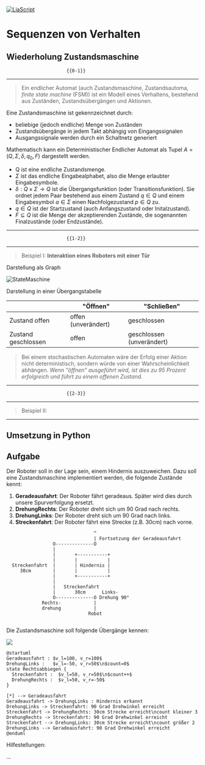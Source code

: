<!--

author:   Sebastian Zug & André Dietrich & Gero Licht
email:    sebastian.zug@informatik.tu-freiberg.de & andre.dietrich@informatik.tu-freiberg.de & gero.licht@informatik.tu-freiberg.de
version:  1.0.1
language: de
narrator: Deutsch Female

import: https://raw.githubusercontent.com/liascript-templates/plantUML/master/README.md

comment:  Implementierung einer Zustandsmaschine für den Roboter

-->

[![LiaScript](https://raw.githubusercontent.com/LiaScript/LiaScript/master/badges/course.svg)](https://liascript.github.io/course/?https://raw.githubusercontent.com/TUBAF-IfI-LiaScript/VL_Robotik/main/03_Control/03_Praktikum.md)

# Sequenzen von Verhalten



## Wiederholung Zustandsmaschine 

                          {{0-1}}
*******************************************************************************

> Ein endlicher Automat (auch Zustandsmaschine, Zustandsautoma, _finite state machine_ (FSM)) ist ein Modell eines Verhaltens, bestehend aus Zuständen, Zustandsübergängen und Aktionen. 

Eine Zustandsmaschine ist gekennzeichnet durch:

+ beliebige (jedoch endliche) Menge von Zuständen
+ Zustandsübergänge in jedem Takt abhängig von Eingangssignalen
+ Ausgangssignale werden durch ein Schaltnetz generiert

Mathematisch kann ein Deterministischer Endlicher Automat als Tupel $A = (Q, \Sigma, \delta, q_0, F)$ dargestellt werden.

+ Q ist eine endliche Zustandsmenge.
+ $\Sigma$ ist das endliche Eingabealphabet, also die Menge erlaubter Eingabesymbole.
+ $\delta : Q \times \Sigma \rightarrow Q$ ist die Übergangsfunktion (oder Transitionsfunktion). Sie ordnet jedem Paar bestehend aus einem Zustand $q\in Q$ und einem Eingabesymbol $a\in \Sigma$ einen Nachfolgezustand $p\in Q$ zu.
+ $q\in Q$ ist der Startzustand (auch Anfangszustand oder Initalzustand).
+ $F\subseteq Q$ ist die Menge der akzeptierenden Zustände, die sogenannten Finalzustände (oder Endzustände).


*******************************************************************************

                          {{1-2}}
*******************************************************************************

>Beispiel I:  __Interaktion eines Roboters mit einer Tür__

Darstellung als Graph

![StateMaschine](https://www.plantuml.com/plantuml/png/ZOqnJiGm44NxdEBBFITO6MrIKz565ZBs68zmPhEEtO0u2xVW0haOmH4eLD2CzDz_cdzUYisbJgdp_9Jj715OkD33nhSxMHTP2AyT06Ghpvwplhi_jImNJnYNQ6U2ndnXAJ0dNFcdtKljEBj4fk5-JFQHabOlLPdzp_2DR0rVhC4hu-OM_MxqQ04OqLHegCN5nBI-aoYOepRyqjQF4EJW3Fzn_fvxwyualaxf4m00)

Darstellung in einer Übergangstabelle

|                     | "Öffnen"            | "Schließen"               |
|---------------------|---------------------|---------------------------|
| Zustand offen       | offen (unverändert) | geschlossen               |
| Zustand geschlossen | offen               | geschlossen (unverändert) |

> Bei einem stochastischen Automaten wäre der Erfolg einer Aktion nicht deterministisch, sondern würde von einer Wahrscheinlichkeit abhängen. _Wenn "öffnen" ausgeführt wird, ist dies zu 95 Prozent erfolgreich und führt zu einem offenen Zustand._

*******************************************************************************

                          {{2-3}}
*******************************************************************************

>Beispiel II:  


*******************************************************************************

## Umsetzung in Python 



## Aufgabe

Der Roboter soll in der Lage sein, einem Hindernis auszuweichen. Dazu soll eine Zustandsmaschine implementiert werden, die folgende Zustände kennt:

1. __Geradeausfahrt__: Der Roboter fährt geradeaus. Später wird dies durch unsere Spurverfolgung ersetzt.
2. __DrehungRechts__: Der Roboter dreht sich um 90 Grad nach rechts.
2. __DrehungLinks__: Der Roboter dreht sich um 90 Grad nach links.
3. __Streckenfahrt__: Der Roboter fährt eine Strecke (z.B. 30cm) nach vorne.

```ascii
                                ^
                                | Fortsetzung der Geradeausfahrt
                 O--------------O                                                   
                 |                                                   
                 |       +-----------+                                            
                 |       |           |                                 
  Streckenfahrt  |       | Hindernis |                                            
     30cm        |       |           |                                            
                 |       +-----------+                                            
                 |                                                   
                 |   Streckenfahrt                                                    
                 |       30cm      Links-                               
                 O--------------O Drehung 90°                                   
             Rechts-            |                                       
             drehung            |                                       
                              Robot                                         
                                                                    
```

Die Zustandsmaschine soll folgende Übergänge kennen:

![](https://www.plantuml.com/plantuml/png/fP2nJiCm48PtFyKDdYYH35K78XLrG2e34umKLMvo95QSGphRPK0y2s_12_J5E9eMoGKf0vk7x__y_xS8qN9ClLTBP5kZJU7PjXoX1BrT-_c5CUUmNVFtGwiRnZPHS-Ue2qB0m1Ip0pCpUaMwUaaKvqABEYBSOzN6O3SRXmqIl2c0XyXOTKZ7dmRD7vR9H0j--7KG_S8BuTMxKkhnx0cAuXho8QUx13XPSUkeHYON0BcpH36RAO6yRmbN1fRYt7jUXK4lIKOdzLI6IZOlNyBKLFtHzvDQqNujT1uT8SDKPQd_LSW7ZrLeUFUv-q26o_mA-M77IooGwjJxBm00)


```text
@startuml
Geradeausfahrt : $v_l=100, v_r=100$
DrehungLinks :   $v_l=-50, v_r=50$\n$count=0$
state Rechtsabbiegen {
  Streckenfahrt :  $v_l=50, v_r=50$\n$count++$
  DrehungRechts :  $v_l=50, v_r=-50$
}

[*] --> Geradeausfahrt
Geradeausfahrt -> DrehungLinks : Hindernis erkannt
DrehungLinks -> Streckenfahrt: 90 Grad Drehwinkel erreicht
Streckenfahrt -> DrehungRechts: 30cm Strecke erreicht\ncount kleiner 3
DrehungRechts -> Streckenfahrt: 90 Grad Drehwinkel erreicht
Streckenfahrt --> DrehungLinks: 30cm Strecke erreicht\ncount größer 2
DrehungLinks --> Geradeausfahrt: 90 Grad Drehwinkel erreicht
@enduml
```

Hilfestellungen:

...
